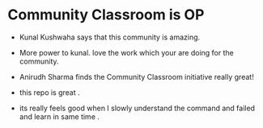 # Community Classroom is OP

- Kunal Kushwaha says that this community is amazing.
- More power to kunal. love the work which your are doing for the community.
- Anirudh Sharma finds the Community Classroom initiative really great!

- this repo is great .
- its really feels good when I slowly understand the command and  failed and learn in same time .

